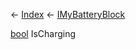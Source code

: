 ← [Index](Api-Index) ← [IMyBatteryBlock](Sandbox.ModAPI.Ingame.IMyBatteryBlock)

[bool](System.Boolean) IsCharging